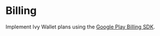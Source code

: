 # Billing

Implement Ivy Wallet plans using the [Google Play Billing SDK](https://developer.android.com/google/play/billing).